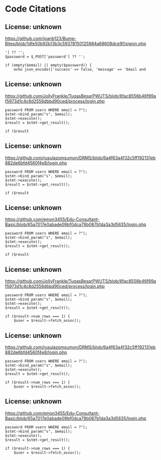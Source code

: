 # Code Citations

## License: unknown
https://github.com/joanb123/Bump-Bites/blob/1dfe50b92b13b3c59378150125984a68608dce9f/signin.php

```
'] ?? '';
$password = $_POST['password'] ?? '';

if (empty($email) || empty($password)) {
    echo json_encode(['success' => false, 'message' => 'Email and
```


## License: unknown
https://github.com/JollyFrankle/TugasBesarPWUTS/blob/6fac8556b46f99af5973d1c4c8d2556dbbd90ced/process/login.php

```
password FROM users WHERE email = ?");
$stmt->bind_param("s", $email);
$stmt->execute();
$result = $stmt->get_result();

if ($result
```


## License: unknown
https://github.com/rusulazomsumon/DRMS/blob/6a4f63a4f32c5ff192131eb882de6bfd4560f4e8/login.php

```
password FROM users WHERE email = ?");
$stmt->bind_param("s", $email);
$stmt->execute();
$result = $stmt->get_result();

if ($result
```


## License: unknown
https://github.com/emon3455/Edu-Consultant-Basic/blob/65a7017e0abade09bf0dca79b087b1da3a3d5635/login.php

```
password FROM users WHERE email = ?");
$stmt->bind_param("s", $email);
$stmt->execute();
$result = $stmt->get_result();

if ($result
```


## License: unknown
https://github.com/JollyFrankle/TugasBesarPWUTS/blob/6fac8556b46f99af5973d1c4c8d2556dbbd90ced/process/login.php

```
password FROM users WHERE email = ?");
$stmt->bind_param("s", $email);
$stmt->execute();
$result = $stmt->get_result();

if ($result->num_rows === 1) {
    $user = $result->fetch_assoc();
```


## License: unknown
https://github.com/rusulazomsumon/DRMS/blob/6a4f63a4f32c5ff192131eb882de6bfd4560f4e8/login.php

```
password FROM users WHERE email = ?");
$stmt->bind_param("s", $email);
$stmt->execute();
$result = $stmt->get_result();

if ($result->num_rows === 1) {
    $user = $result->fetch_assoc();
```


## License: unknown
https://github.com/emon3455/Edu-Consultant-Basic/blob/65a7017e0abade09bf0dca79b087b1da3a3d5635/login.php

```
password FROM users WHERE email = ?");
$stmt->bind_param("s", $email);
$stmt->execute();
$result = $stmt->get_result();

if ($result->num_rows === 1) {
    $user = $result->fetch_assoc();
```

